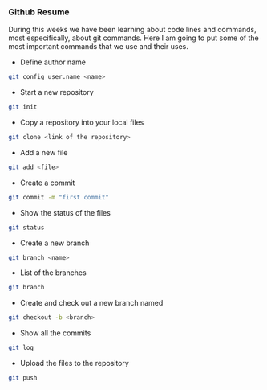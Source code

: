 ﻿### Github Resume
During this weeks we have been learning about code lines and commands, most especifically, about git commands.
Here I am going to put some of the most important commands that we use and their uses.

* Define author name
```bash
git config user.name <name>
```
* Start a new repository
``` bash
git init
```
* Copy a repository into your local files 
```bash 
git clone <link of the repository>
```
* Add a new file
```bash
git add <file>
```
* Create a commit
```bash
git commit -m "first commit"
```
* Show the status of the files
```bash
git status
```
*  Create a new branch
```bash
git branch <name>
```
* List of the branches
```bash
git branch 
```
* Create and check out a new branch named
```bash
git checkout -b <branch>
```
* Show all the commits
```bash
git log
```
* Upload the files to the repository
```bash
git push
```
